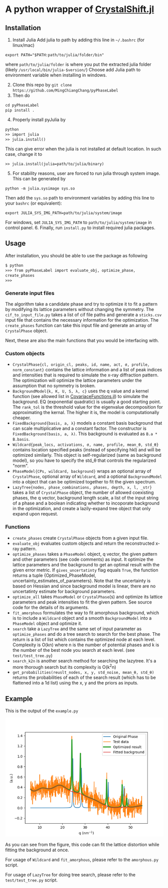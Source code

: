 # A python wrapper of [CrystalShift.jl](https://github.com/MingChiangChang/CrystalShift.jl)

## Installation 
1. Install Julia
Add julia to path by adding this line in `~/.bashrc` (for linux/mac)
```console
export PATH="$PATH:path/to/julia/folder/bin"
```
where `path/to/julia/folder` is where you put the extracted julia folder (likely `/usr/local/bin/julia-$version/`)
Choose add Julia path to environment variable when installing in windows.

2. Clone this repo by
`git clone https://github.com/MingChiangChang/pyPhaseLabel`
3. Then do
```console
cd pyPhaseLabel
pip install .
```
4. Properly install pyJulia by
```console
python
>> import julia
>> julia.install()
```
This can give error when the julia is not installed at default location. In such case, change it to
```console
>> julia.install(julia=path/to/julia/binary)
```
5. For stability reasons, user are forced to run julia through system image. This can be generated by
```console
python -m julia.sysimage sys.so
```
Then add the `sys.so` path to environment variables by adding this line to your `bashrc` (or equivalent):
```console
export JULIA_SYS_IMG_PATH=path/to/julia/system/image
```
For windows, set `JULIA_SYS_IMG_PATH` to `path/to/julia/system/image` in control panel.
6. Finally, run `install.py` to install required julia packages.

## Usage
After installation, you should be able to use the package as following
```console
$ python
>>> from pyPhaseLabel import evaluate_obj, optimize_phase, create_phases
>>>
```
### Generate input files
The algorithm take a candidate phase and try to optimize it to fit a pattern by modifying its lattice parameters without changing the symmetry. The `cif_to_input_file.py` takes a list of cif file paths and generate a `sticks.csv` input file that contains the necessary information for the optimization. The `create_phases` function can take this input file and generate an array of `CrystalPhase` object.
 
Next, these are also the main functions that you would be interfacing with.

### Custom objects
- `CrystalPhase{cl, origin_cl, peaks, id, name, act, σ, profile, norm_constant}` contains the lattice information and a list of peak indices and intensities that is required to simulate the x-ray diffraction pattern. The optimization will optimize the lattice parameters under the assumption that no symmetry is broken.
- `BackgroundModel{k, K, U, S, λ, c}` uses the q value and a kernel function (see allowed list in [CovariaceFunctions.jl](https://github.com/SebastianAment/CovarianceFunctions.jl)) to simulate the background. EQ (exponential quadratic) is usually a good starting point. The `rank_tol` is the threshold value for the eigenvalue decomposition for approximating the kernal. The higher it is, the model is computationally cheaper.
- `FixedBackground{basis, a, λ}` models a constant basis background that can scale multiplicative and a constant factor. The constructor is `FixedBackground(basis, a, λ)`. This background is evaluated as `B.a * B.basis`.
- `Wildcard{peak_locs, activations, σ, name, profile, mean_θ, std_θ}` contains location specified peaks (instead of specifying hkl) and will be optimized similarly. This object is self-regularized (same as background model), so you have to specify the std_θ that controls the regularized "norm".
- `PhaseModel{CPs, wildcard, background}` wraps an optional array of `CrystalPhase`, optional array of `Wildcard`, and a optional `BackgroundModel` into a object that can be optimized together to fit the given spectrum.
- `LazyTree{nodes, phase_combinations, phases, depth, x, l, _str}` takes a list of `CrystalPhase` object, the number of allowed coexisting phases, the q vector, background length scale, a list of the input string of a phase and a boolean indicating whether to incoporate background in the optimization, and create a lazily-expand tree object that only expand upon request.


### Functions
- `create_phases` create `CrystalPhase` objects from a given input file.
- `evaluate_obj` evaluates custom objects and return the reconstructed x-ray pattern.
- `optimize_phases` takes a `PhaseModel` object, q vector, the given pattern and other parameters (see code comments) as input. It optimize the lattice parameters and the background to get an optimal result with the given error metric. If `gives_uncertatinty` flag equals `True`, the function returns a tuple {Optimized_PhaseModel, uncertainty_estimates_of_parameters}. Note that the uncertainty is based on Hessian and since background model is linear, there are no uncertatinty estimate for background parameters.
- `optimize_all` takes `PhaseModel` or `CrystalPhase`(s) and optimize its lattice parameters and peak intensities to fit the given pattern. See source code for the details of its arguments.
- `fit_amorphous` formulates the way to fit amorphous background, which is to include a `Wildcard` object and a smooth `BackgroundModel` into a `PhaseModel` object and optimize it.
- `search` take a `LazyTree` and the same set of input parameter as `optimize_phases` and do a tree search to search for the best phase. The return is a list of list which contains the optimized node at each level. Complexity is O(kn) where n is the number of potential phases and k is the number of the best node you search at each level. (see `test/test_tree.py`)
- `search_k2n` is another search method for searching the lazytree. It's a more thorough search but its complexity is O(k<sup>2</sup>n)
- `get_probabilities(reuslt_nodes, x, y, std_noise, mean_θ, std_θ)` returns the probabilities of each of the search result (which has to be flattened into a 1d list) using the x, y and the priors as inputs.


## Example
This is the output of the `example.py`

![Example](example.png)

As you can see from the figure, this code can fit the lattice distortion while fitting the background at once.

For usage of `Wildcard` and `fit_amorphous`, please refer to the `amorphous.py` script.

For usage of `LazyTree` for doing tree search, please refer to the `test/test_tree.py` script.
